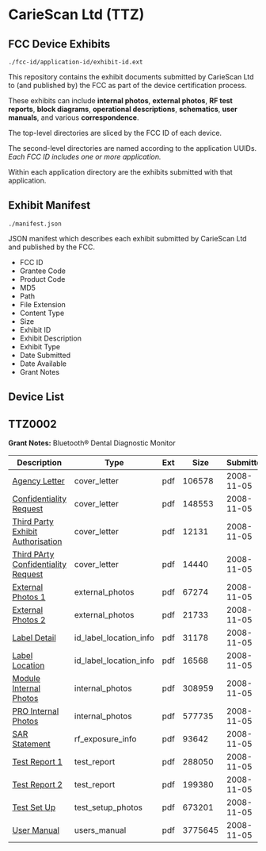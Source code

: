 # CarieScan Ltd (TTZ)
## FCC Device Exhibits

```
./fcc-id/application-id/exhibit-id.ext
```

This repository contains the exhibit documents submitted by CarieScan Ltd to (and published by) the FCC as part of the device certification process.

These exhibits can include **internal photos**, **external photos**, **RF test reports**, **block diagrams**, **operational descriptions**, **schematics**, **user manuals**, and various **correspondence**.

The top-level directories are sliced by the FCC ID of each device.

The second-level directories are named according to the application UUIDs. *Each FCC ID includes one or more application.*

Within each application directory are the exhibits submitted with that application. 

## Exhibit Manifest

```
./manifest.json
```

JSON manifest which describes each exhibit submitted by CarieScan Ltd and published by the FCC.

- FCC ID
- Grantee Code
- Product Code
- MD5
- Path
- File Extension
- Content Type
- Size
- Exhibit ID
- Exhibit Description
- Exhibit Type
- Date Submitted
- Date Available
- Grant Notes

## Device List
## TTZ0002
**Grant Notes:** Bluetooth® Dental Diagnostic Monitor

| Description | Type | Ext | Size | Submitted | Available |
| ----------- | ---- | --- | ---- | --------- | --------- |
| [Agency Letter](TTZ0002/489b8a86ff13f7f0e8e88bef450ecfb5/1026019.pdf) | cover_letter | pdf | 106578 | 2008-11-05 | 2008-11-07 |
| [Confidentiality Request](TTZ0002/489b8a86ff13f7f0e8e88bef450ecfb5/1026020.pdf) | cover_letter | pdf | 148553 | 2008-11-05 | 2008-11-07 |
| [Third Party Exhibit Authorisation](TTZ0002/489b8a86ff13f7f0e8e88bef450ecfb5/1026021.pdf) | cover_letter | pdf | 12131 | 2008-11-05 | 2008-11-07 |
| [Third PArty Confidentiality Request](TTZ0002/489b8a86ff13f7f0e8e88bef450ecfb5/1026022.pdf) | cover_letter | pdf | 14440 | 2008-11-05 | 2008-11-07 |
| [External Photos 1](TTZ0002/489b8a86ff13f7f0e8e88bef450ecfb5/1026036.pdf) | external_photos | pdf | 67274 | 2008-11-05 | 2008-11-07 |
| [External Photos 2](TTZ0002/489b8a86ff13f7f0e8e88bef450ecfb5/1026037.pdf) | external_photos | pdf | 21733 | 2008-11-05 | 2008-11-07 |
| [Label Detail](TTZ0002/489b8a86ff13f7f0e8e88bef450ecfb5/1026034.pdf) | id_label_location_info | pdf | 31178 | 2008-11-05 | 2008-11-07 |
| [Label Location](TTZ0002/489b8a86ff13f7f0e8e88bef450ecfb5/1026035.pdf) | id_label_location_info | pdf | 16568 | 2008-11-05 | 2008-11-07 |
| [Module Internal Photos](TTZ0002/489b8a86ff13f7f0e8e88bef450ecfb5/707056.pdf) | internal_photos | pdf | 308959 | 2008-11-05 | 2008-11-07 |
| [PRO Internal Photos](TTZ0002/489b8a86ff13f7f0e8e88bef450ecfb5/1026033.pdf) | internal_photos | pdf | 577735 | 2008-11-05 | 2008-11-07 |
| [SAR Statement](TTZ0002/489b8a86ff13f7f0e8e88bef450ecfb5/1026040.pdf) | rf_exposure_info | pdf | 93642 | 2008-11-05 | 2008-11-07 |
| [Test Report 1](TTZ0002/489b8a86ff13f7f0e8e88bef450ecfb5/707063.pdf) | test_report | pdf | 288050 | 2008-11-05 | 2008-11-07 |
| [Test Report 2](TTZ0002/489b8a86ff13f7f0e8e88bef450ecfb5/1026025.pdf) | test_report | pdf | 199380 | 2008-11-05 | 2008-11-07 |
| [Test Set Up](TTZ0002/489b8a86ff13f7f0e8e88bef450ecfb5/707061.pdf) | test_setup_photos | pdf | 673201 | 2008-11-05 | 2008-11-07 |
| [User Manual](TTZ0002/489b8a86ff13f7f0e8e88bef450ecfb5/1026023.pdf) | users_manual | pdf | 3775645 | 2008-11-05 | 2008-11-07 |

